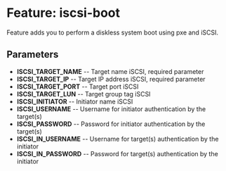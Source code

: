 # Feature: iscsi-boot

Feature adds you to perform a diskless system boot using pxe and iSCSI.

## Parameters
- **ISCSI_TARGET_NAME** -- Target name iSCSI, required parameter
- **ISCSI_TARGET_IP** -- Target IP address iSCSI, required parameter 
- **ISCSI_TARGET_PORT** -- Target port iSCSI 
- **ISCSI_TARGET_LUN** -- Target group tag iSCSI
- **ISCSI_INITIATOR** -- Initiator name iSCSI
- **ISCSI_USERNAME** -- Username for initiator authentication by the target(s)
- **ISCSI_PASSWORD** -- Password for initiator authentication by the target(s) 
- **ISCSI_IN_USERNAME** -- Username for target(s) authentication by the initiator
- **ISCSI_IN_PASSWORD** -- Password for target(s) authentication by the initiator
